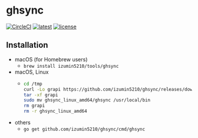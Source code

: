 # ghsync

[![CircleCI](https://circleci.com/gh/izumin5210/ghsync/tree/master.svg?style=svg)](https://circleci.com/gh/izumin5210/ghsync/tree/master)
[![latest](https://img.shields.io/github/release/izumin5210/ghsync.svg)](https://github.com/izumin5210/ghsync/releases/latest)
[![license](https://img.shields.io/github/license/izumin5210/ghsync.svg)](./LICENSE)


## Installation

- macOS (for Homebrew users)
    - `brew install izumin5210/tools/ghsync`
- macOS, Linux
    - ```bash
      cd /tmp
      curl -Lo grapi https://github.com/izumin5210/ghsync/releases/download/v0.0.8/ghsync_linux_amd64.tar.gz
      tar -xf grapi
      sudo mv ghsync_linux_amd64/ghsync /usr/local/bin
      rm grapi
      rm -r ghsync_linux_amd64
      ```
- others
    - `go get github.com/izumin5210/ghsync/cmd/ghsync`

